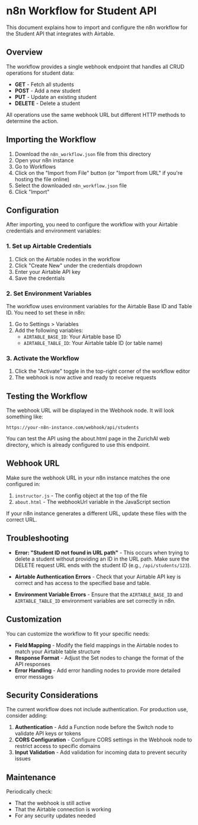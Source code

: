 # n8n Workflow for Student API

This document explains how to import and configure the n8n workflow for the Student API that integrates with Airtable.

## Overview

The workflow provides a single webhook endpoint that handles all CRUD operations for student data:

- **GET** - Fetch all students
- **POST** - Add a new student
- **PUT** - Update an existing student
- **DELETE** - Delete a student

All operations use the same webhook URL but different HTTP methods to determine the action.

## Importing the Workflow

1. Download the `n8n_workflow.json` file from this directory
2. Open your n8n instance
3. Go to Workflows
4. Click on the "Import from File" button (or "Import from URL" if you're hosting the file online)
5. Select the downloaded `n8n_workflow.json` file
6. Click "Import"

## Configuration

After importing, you need to configure the workflow with your Airtable credentials and environment variables:

### 1. Set up Airtable Credentials

1. Click on the Airtable nodes in the workflow
2. Click "Create New" under the credentials dropdown
3. Enter your Airtable API key
4. Save the credentials

### 2. Set Environment Variables

The workflow uses environment variables for the Airtable Base ID and Table ID. You need to set these in n8n:

1. Go to Settings > Variables
2. Add the following variables:
   - `AIRTABLE_BASE_ID`: Your Airtable base ID
   - `AIRTABLE_TABLE_ID`: Your Airtable table ID (or table name)

### 3. Activate the Workflow

1. Click the "Activate" toggle in the top-right corner of the workflow editor
2. The webhook is now active and ready to receive requests

## Testing the Workflow

The webhook URL will be displayed in the Webhook node. It will look something like:
```
https://your-n8n-instance.com/webhook/api/students
```

You can test the API using the about.html page in the ZurichAI web directory, which is already configured to use this endpoint.

## Webhook URL

Make sure the webhook URL in your n8n instance matches the one configured in:

1. `instructor.js` - The config object at the top of the file
2. `about.html` - The webhookUrl variable in the JavaScript section

If your n8n instance generates a different URL, update these files with the correct URL.

## Troubleshooting

- **Error: "Student ID not found in URL path"** - This occurs when trying to delete a student without providing an ID in the URL path. Make sure the DELETE request URL ends with the student ID (e.g., `/api/students/123`).

- **Airtable Authentication Errors** - Check that your Airtable API key is correct and has access to the specified base and table.

- **Environment Variable Errors** - Ensure that the `AIRTABLE_BASE_ID` and `AIRTABLE_TABLE_ID` environment variables are set correctly in n8n.

## Customization

You can customize the workflow to fit your specific needs:

- **Field Mapping** - Modify the field mappings in the Airtable nodes to match your Airtable table structure
- **Response Format** - Adjust the Set nodes to change the format of the API responses
- **Error Handling** - Add error handling nodes to provide more detailed error messages

## Security Considerations

The current workflow does not include authentication. For production use, consider adding:

1. **Authentication** - Add a Function node before the Switch node to validate API keys or tokens
2. **CORS Configuration** - Configure CORS settings in the Webhook node to restrict access to specific domains
3. **Input Validation** - Add validation for incoming data to prevent security issues

## Maintenance

Periodically check:
- That the webhook is still active
- That the Airtable connection is working
- For any security updates needed
